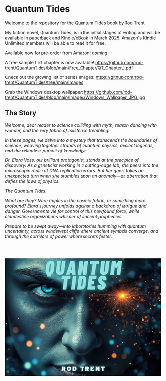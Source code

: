# Quantum Tides

Welcome to the repository for the Quantum Tides book by <a href="https://amazon.com/author/rodtrent" target="_blank">Rod Trent</a>

My fiction novel, Quantum Tides, is in the initial stages of writing and will be available in paperback and Kindle/eBook in March 2025. Amazon's Kindle Unlimited members will be able to read it for free.

Available now for pre-order from Amazon: _coming_

A free sample first chapter is now available! https://github.com/rod-trent/QuantumTides/blob/main/Free_Chapter/QT_Chapter_1.pdf 

Check out the growing list of series images: https://github.com/rod-trent/QuantumTides/tree/main/Images 

Grab the Windows desktop wallpaper: https://github.com/rod-trent/QuantumTides/blob/main/Images/Windows_Wallpaper_JPG.jpg 

## The Story

_Welcome, dear reader to science colliding with myth, reason dancing with wonder, and the very fabric of existence trembling._

_In these pages, we delve into a mystery that transcends the boundaries of science, weaving together strands of quantum physics, ancient legends, and the relentless pursuit of knowledge._

_Dr. Elara Voss, our brilliant protagonist, stands at the precipice of discovery. As a geneticist working in a cutting-edge lab, she peers into the microscopic realm of DNA replication errors. But her quest takes an unexpected turn when she stumbles upon an anomaly—an aberration that defies the laws of physics._

_The Quantum Tides._

_What are they? Mere ripples in the cosmic fabric, or something more profound? Elara's journey unfolds against a backdrop of intrigue and danger. Governments vie for control of this newfound force, while clandestine organizations whisper of ancient prophecies._

_Prepare to be swept away—into laboratories humming with quantum uncertainty, across windswept cliffs where ancient symbols converge, and through the corridors of power where secrets fester._

<br><br>

<p align="center"><img src="https://github.com/rod-trent/QuantumTides/blob/main/Images/800x600.png?raw=true"></center></p>
